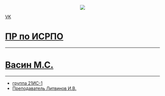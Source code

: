 <p align ="center"><a href="https://vk.com/id592849426" target="_blank"><img scr="https://external-preview.redd.it/ofWlUxmIrpKD1bb0oFBv6sa4uRrBHpRGl4PKsfhHL1g.jpg?auto=webp&s=6bc080ec0bdcc538f16aea553f93ed906de49a3f" src= width="400"></a> </p>

<p><a href="https://vk.com/id592849426">VK</p>

# ПР по ИСРПО
-----
# Васин М.С.
-----
* группа 21ИС-1
* Преподаватель Литвинов И.В.
